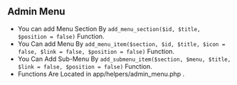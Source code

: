 ## Admin Menu

- You can add Menu Section By ```add_menu_section($id, $title, $position = false)``` Function.
- You Can add Menu By ```add_menu_item($section, $id, $title, $icon = false, $link = false, $position = false)``` Function.
- You Can Add Sub-Menu By ```add_submenu_item($section, $menu, $title, $link = false, $position = false)``` Function.
- Functions Are Located in app/helpers/admin_menu.php .